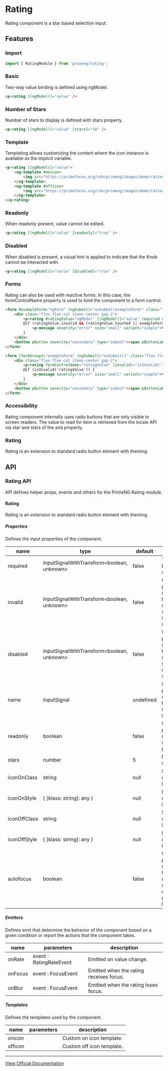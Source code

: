 # Rating

Rating component is a star based selection input.

## Features

### Import

```typescript
import { RatingModule } from 'primeng/rating';
```

### Basic

Two-way value binding is defined using ngModel.

```html
<p-rating [(ngModel)]="value" />
```

### Number of Stars

Number of stars to display is defined with stars property.

```html
<p-rating [(ngModel)]="value" [stars]="10" />
```

### Template

Templating allows customizing the content where the icon instance is available as the implicit variable.

```html
<p-rating [(ngModel)]="value">
    <ng-template #onicon>
        <img src="https://primefaces.org/cdn/primeng/images/demo/rating/custom-icon-active.png" height="24" width="24" />
    </ng-template>
    <ng-template #officon>
        <img src="https://primefaces.org/cdn/primeng/images/demo/rating/custom-icon.png" height="24" width="24" />
    </ng-template>
</p-rating>
```

### Readonly

When readonly present, value cannot be edited.

```html
<p-rating [(ngModel)]="value" [readonly]="true" />
```

### Disabled

When disabled is present, a visual hint is applied to indicate that the Knob cannot be interacted with.

```html
<p-rating [(ngModel)]="value" [disabled]="true" />
```

### Forms

Rating can also be used with reactive forms. In this case, the formControlName property is used to bind the component to a form control.

```html
<form #exampleForm="ngForm" (ngSubmit)="onSubmit(exampleForm)" class="flex flex-col gap-4 w-40">
    <div class="flex flex-col items-center gap-2">
        <p-rating #ratingValue="ngModel" [(ngModel)]="value" required name="ratingValue" [invalid]="ratingValue.invalid && (ratingValue.touched || exampleForm.submitted)"/>
        @if (ratingValue.invalid && (ratingValue.touched || exampleForm.submitted)) {
            <p-message severity="error" size="small" variant="simple">Value is required.</p-message>
        }
    </div>
    <button pButton severity="secondary" type="submit"><span pButtonLabel>Submit</span></button>
</form>
```

```html
<form [formGroup]="exampleForm" (ngSubmit)="onSubmit()" class="flex flex-col gap-4 w-40">
    <div class="flex flex-col items-center gap-2">
        <p-rating formControlName="ratingValue" [invalid]="isInvalid('ratingValue')"/>
        @if (isInvalid('ratingValue')) {
            <p-message severity="error" size="small" variant="simple">Value is required.</p-message>
        }
    </div>
    <button pButton severity="secondary" type="submit"><span pButtonLabel>Submit</span></button>
</form>
```

### Accessibility

Rating component internally uses radio buttons that are only visible to screen readers. The value to read for item is retrieved from the locale API via star and stars of the aria property.

### Rating

Rating is an extension to standard radio button element with theming.

## API

### Rating API

API defines helper props, events and others for the PrimeNG Rating module.

#### Rating

Rating is an extension to standard radio button element with theming.

##### Properties

Defines the input properties of the component.

| name | type | default | description |
| --- | --- | --- | --- |
| required | InputSignalWithTransform<boolean, unknown> | false | There must be a value (if set). |
| invalid | InputSignalWithTransform<boolean, unknown> | false | When present, it specifies that the component should have invalid state style. |
| disabled | InputSignalWithTransform<boolean, unknown> | false | When present, it specifies that the component should have disabled state style. |
| name | InputSignal<string> | undefined | When present, it specifies that the name of the input. |
| readonly | boolean | false | When present, changing the value is not possible. |
| stars | number | 5 | Number of stars. |
| iconOnClass | string | null | Style class of the on icon. |
| iconOnStyle | { [klass: string]: any } | null | Inline style of the on icon. |
| iconOffClass | string | null | Style class of the off icon. |
| iconOffStyle | { [klass: string]: any } | null | Inline style of the off icon. |
| autofocus | boolean | false | When present, it specifies that the component should automatically get focus on load. |

##### Emitters

Defines emit that determine the behavior of the component based on a given condition or report the actions that the component takes.

| name | parameters | description |
| --- | --- | --- |
| onRate | event :  RatingRateEvent | Emitted on value change. |
| onFocus | event :  FocusEvent | Emitted when the rating receives focus. |
| onBlur | event :  FocusEvent | Emitted when the rating loses focus. |

##### Templates

Defines the templates used by the component.

| name | parameters | description |
| --- | --- | --- |
| onicon |  | Custom on icon template. |
| officon |  | Custom off icon template. |

---

[View Official Documentation](https://primeng.org/rating)
